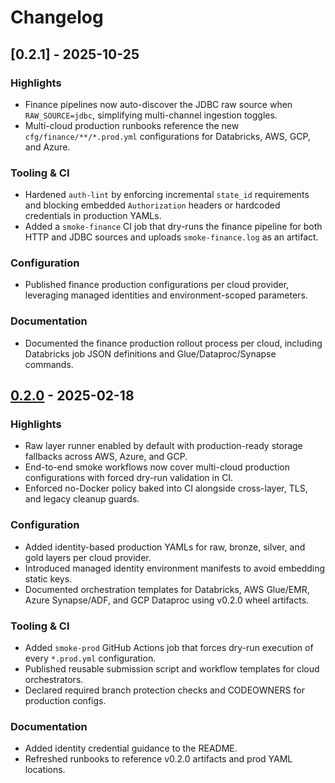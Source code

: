 # Changelog

## [0.2.1] - 2025-10-25

### Highlights
- Finance pipelines now auto-discover the JDBC raw source when `RAW_SOURCE=jdbc`, simplifying multi-channel ingestion toggles.
- Multi-cloud production runbooks reference the new `cfg/finance/**/*.prod.yml` configurations for Databricks, AWS, GCP, and Azure.

### Tooling & CI
- Hardened `auth-lint` by enforcing incremental `state_id` requirements and blocking embedded `Authorization` headers or hardcoded credentials in production YAMLs.
- Added a `smoke-finance` CI job that dry-runs the finance pipeline for both HTTP and JDBC sources and uploads `smoke-finance.log` as an artifact.

### Configuration
- Published finance production configurations per cloud provider, leveraging managed identities and environment-scoped parameters.

### Documentation
- Documented the finance production rollout process per cloud, including Databricks job JSON definitions and Glue/Dataproc/Synapse commands.

## [0.2.0] - 2025-02-18

### Highlights
- Raw layer runner enabled by default with production-ready storage fallbacks across AWS, Azure, and GCP.
- End-to-end smoke workflows now cover multi-cloud production configurations with forced dry-run validation in CI.
- Enforced no-Docker policy baked into CI alongside cross-layer, TLS, and legacy cleanup guards.

### Configuration
- Added identity-based production YAMLs for raw, bronze, silver, and gold layers per cloud provider.
- Introduced managed identity environment manifests to avoid embedding static keys.
- Documented orchestration templates for Databricks, AWS Glue/EMR, Azure Synapse/ADF, and GCP Dataproc using v0.2.0 wheel artifacts.

### Tooling & CI
- Added `smoke-prod` GitHub Actions job that forces dry-run execution of every `*.prod.yml` configuration.
- Published reusable submission script and workflow templates for cloud orchestrators.
- Declared required branch protection checks and CODEOWNERS for production configs.

### Documentation
- Added identity credential guidance to the README.
- Refreshed runbooks to reference v0.2.0 artifacts and prod YAML locations.

[0.2.0]: https://example.com/releases/v0.2.0

